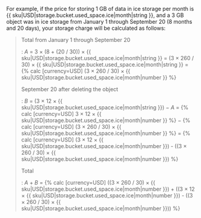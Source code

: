 For example, if the price for storing 1 GB of data in ice storage per month is {{ sku|USD|storage.bucket.used_space.ice|month|string }}, and a 3 GB object was in ice storage from January 1 through September 20 (8 months and 20 days), your storage charge will be calculated as follows:

> Total from January 1 through September 20
>
> : _A_ = 3 × (8 + (20 / 30)) × {{ sku|USD|storage.bucket.used_space.ice|month|string }} = (3 × 260 / 30) × {{ sku|USD|storage.bucket.used_space.ice|month|string }} = {% calc [currency=USD] (3 × 260 / 30) × {{ sku|USD|storage.bucket.used_space.ice|month|number }} %}
>
> September 20 after deleting the object
>
> : _B_ = (3 × 12 × {{ sku|USD|storage.bucket.used_space.ice|month|string }}) − _A_ = {% calc [currency=USD] 3 × 12 × {{ sku|USD|storage.bucket.used_space.ice|month|number }} %} − {% calc [currency=USD] (3 × 260 / 30) × {{ sku|USD|storage.bucket.used_space.ice|month|number }} %} = {% calc [currency=USD] (3 × 12 × {{ sku|USD|storage.bucket.used_space.ice|month|number }}) - ((3 × 260 / 30) × {{ sku|USD|storage.bucket.used_space.ice|month|number }}) %}
>
> Total
>
> : _A_ + _B_ = {% calc [currency=USD] ((3 × 260 / 30) × {{ sku|USD|storage.bucket.used_space.ice|month|number }}) + ((3 × 12 × {{ sku|USD|storage.bucket.used_space.ice|month|number }}) - ((3 × 260 / 30) × {{ sku|USD|storage.bucket.used_space.ice|month|number }})) %}